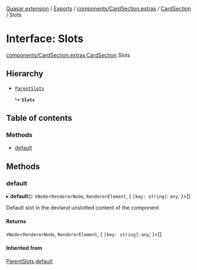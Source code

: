 [Quasar extension](../index.md) / [Exports](../modules.md) / [components/CardSection.extras](../modules/components_CardSection_extras.md) / [CardSection](../modules/components_CardSection_extras.CardSection.md) / Slots

# Interface: Slots

[components/CardSection.extras](../modules/components_CardSection_extras.md).[CardSection](../modules/components_CardSection_extras.CardSection.md).Slots

## Hierarchy

- [`ParentSlots`](components_CardSection_extras.CardSection.ParentSlots.md)

  ↳ **`Slots`**

## Table of contents

### Methods

- [default](components_CardSection_extras.CardSection.Slots.md#default)

## Methods

### default

▸ **default**(): `VNode`<`RendererNode`, `RendererElement`, { `[key: string]`: `any`;  }\>[]

Default slot in the devland unslotted content of the component

#### Returns

`VNode`<`RendererNode`, `RendererElement`, { `[key: string]`: `any`;  }\>[]

#### Inherited from

[ParentSlots](components_CardSection_extras.CardSection.ParentSlots.md).[default](components_CardSection_extras.CardSection.ParentSlots.md#default)
